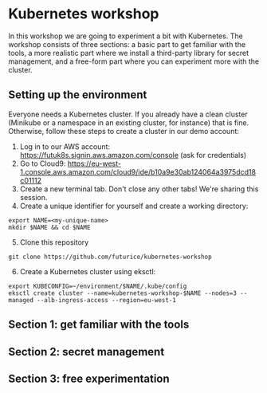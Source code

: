 # Kubernetes workshop

In this workshop we are going to experiment a bit with Kubernetes. The workshop consists of three sections: a basic part to get familiar with the tools, a more realistic part where we install a third-party library for secret management, and a free-form part where you can experiment more with the cluster.

## Setting up the environment

Everyone needs a Kubernetes cluster. If you already have a clean cluster (Minikube or a namespace in an existing cluster, for instance) that is fine. Otherwise, follow these steps to create a cluster in our demo account:

1. Log in to our AWS account: https://futuk8s.signin.aws.amazon.com/console (ask for credentials)
2. Go to Cloud9: https://eu-west-1.console.aws.amazon.com/cloud9/ide/b10a9e30ab124064a3975dcd18c01112
3. Create a new terminal tab. Don't close any other tabs! We're sharing this session.
4. Create a unique identifier for yourself and create a working directory:
```
export NAME=<my-unique-name>
mkdir $NAME && cd $NAME
```
5. Clone this repository
```
git clone https://github.com/futurice/kubernetes-workshop
```
6. Create a Kubernetes cluster using eksctl:
```
export KUBECONFIG=~/environment/$NAME/.kube/config
eksctl create cluster --name=kubernetes-workshop-$NAME --nodes=3 --managed --alb-ingress-access --region=eu-west-1
```

## Section 1: get familiar with the tools

## Section 2: secret management

## Section 3: free experimentation
